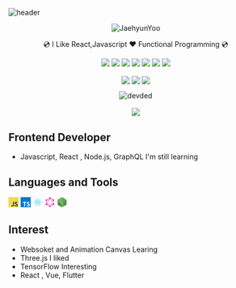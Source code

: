 ![header](https://capsule-render.vercel.app/api?type=slice&color=5A5FDB&height=400&section=header&text=Hi%20👋I'm%20Microcosm&fontSize=55)

<p align='center'><img  src="https://komarev.com/ghpvc/?username=JaehyunYoo" alt="JaehyunYoo" /></p>

<p align='center'>💿  I Like React,Javascript ❤️  Functional Programming 💿  </p>

<div align='center'>
<img src="https://img.shields.io/badge/react-61dafb.svg?&style=for-the-badge&logo=react&logoColor=white" height="25"/>
<img src="https://img.shields.io/badge/html-E34F26.svg?&style=for-the-badge&logo=html5&logoColor=white" height="25"/>
<img src="https://img.shields.io/badge/css3-f43059.svg?&style=for-the-badge&logo=css3&logoColor=white" height="25"/>
<img src="https://img.shields.io/badge/javascript-f7df1e.svg?&style=for-the-badge&logo=javascript&logoColor=white" height="25"/>
<img src="https://img.shields.io/badge/node.js-339933.svg?&style=for-the-badge&logo=node.js&logoColor=white" height="25"/>
<img src="https://img.shields.io/badge/go-00add8.svg?&style=for-the-badge&logo=go&logoColor=white" height="25"/>
 <a href="https://velog.io/@yoojaehyun" align="center"> 
 <img src="https://img.shields.io/badge/Velog-4ED998?style=for-the-badge&logo=Vimeo&logoColor=white" height="25">
 </a>
<p>

<img align='center' src="https://img.shields.io/badge/python-02569b.svg?&style=for-the-badge&logo=python&logoColor=white" height="25"/>
<img align='center' src="https://img.shields.io/badge/docker-2496ed.svg?&style=for-the-badge&logo=docker&logoColor=white" height="25"/>
<img align='center' src="https://img.shields.io/badge/redis-dc382d.svg?&style=for-the-badge&logo=redis&logoColor=white" height="25"/>

</p>

</div>

  <p align="center"> 
    <img src="https://github-readme-stats.vercel.app/api?username=JaehyunYoo&count_private=true&show_icons=true&theme=tokyonight" alt="devded" width="420"/> 

 </p>
 <p align='center'>

  <!-- Change the `github-readme-stats.anuraghazra1.vercel.app` to `github-readme-stats.vercel.app`  -->
  <img align="center" src="https://github-readme-stats.vercel.app/api/top-langs/?username=JaehyunYoo&layout=compact&theme=tokyonight" />

 </p>




## Frontend Developer
* Javascript, React , Node.js, GraphQL I'm still learning
## Languages and Tools
<code><img height="20" src="https://raw.githubusercontent.com/github/explore/80688e429a7d4ef2fca1e82350fe8e3517d3494d/topics/javascript/javascript.png"></code>
<code><img height="20" src="https://raw.githubusercontent.com/github/explore/80688e429a7d4ef2fca1e82350fe8e3517d3494d/topics/typescript/typescript.png"></code>
<code><img height="20" src="https://raw.githubusercontent.com/github/explore/80688e429a7d4ef2fca1e82350fe8e3517d3494d/topics/react/react.png"></code>
<code><img height="20" src="https://raw.githubusercontent.com/github/explore/5c058a388828bb5fde0bcafd4bc867b5bb3f26f3/topics/graphql/graphql.png"></code>
<code><img height="20" src="https://raw.githubusercontent.com/github/explore/80688e429a7d4ef2fca1e82350fe8e3517d3494d/topics/nodejs/nodejs.png"></code> 

## Interest
* Websoket and Animation Canvas Learing
* Three.js I liked
* TensorFlow Interesting
* React , Vue, Flutter


